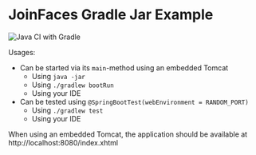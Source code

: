# JoinFaces Gradle Jar Example

![Java CI with Gradle](https://github.com/joinfaces/joinfaces-gradle-jar-example/workflows/Java%20CI%20with%20Gradle/badge.svg?branch=master)

Usages:
  - Can be started via its `main`-method using an embedded Tomcat
    - Using `java -jar`
    - Using `./gradlew bootRun`
    - Using your IDE
  - Can be tested using `@SpringBootTest(webEnvironment = RANDOM_PORT)`
    - Using `./gradlew test`
    - Using your IDE

When using an embedded Tomcat, the application should be available at http://localhost:8080/index.xhtml
